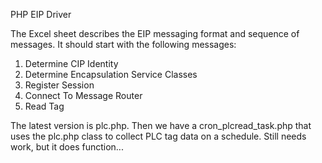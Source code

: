 PHP EIP Driver

The Excel sheet describes the EIP messaging format and sequence of messages.
It should start with the following messages:

1.  Determine CIP Identity
2.  Determine Encapsulation Service Classes
3.  Register Session
4.  Connect To Message Router
5.  Read Tag

The latest version is plc.php.  Then we have a cron_plcread_task.php that uses the plc.php class to collect PLC tag data on a schedule.
Still needs work, but it does function...
